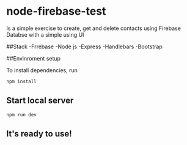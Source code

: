 # node-firebase-test
Is a simple exercise to create, get and delete contacts using Firebase Databse with a simple using UI 

##Stack 
-Frrebase
-Node js
-Express
-Handlebars
-Bootstrap

##Envinroment setup

To install dependencies, run
``` bash
npm install
```
## Start local server

``` bash
npm run dev
```

## It's ready to use!

